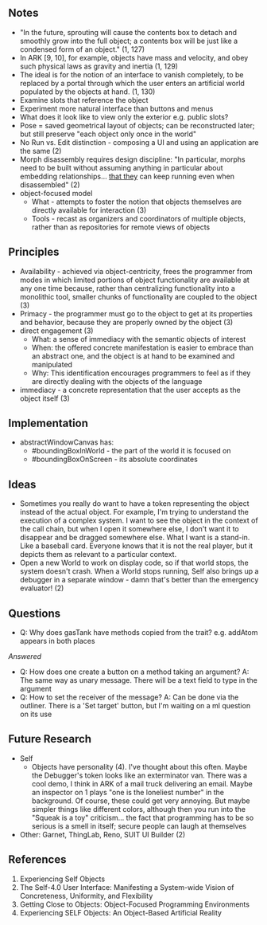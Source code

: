## Notes ##
  * "In the future, sprouting will cause the contents box to detach and smoothly grow into the full object; a contents box will be just like a condensed form of an object." (1, 127)
  * In ARK [9, 10], for example, objects have mass and velocity, and obey such physical laws as gravity and inertia (1, 129)
  * The ideal is for the notion of an interface to vanish completely, to be replaced by a portal through which the user enters an artificial world populated by the objects at hand. (1, 130)
  * Examine slots that reference the object
  * Experiment more natural interface than buttons and menus
  * What does it look like to view only the exterior e.g. public slots?
  * Pose = saved geometrical layout of objects; can be reconstructed later; but still preserve "each object only once in the world"
  * No Run vs. Edit distinction - composing a UI and using an application are the same (2)
  * Morph disassembly requires design discipline: "In particular, morphs need to be built without assuming anything in particular about embedding relationships… [that they](so.md) can keep running even when disassembled" (2)
  * object-focused model
    * What - attempts to foster the notion that objects themselves are directly available for interaction (3)
    * Tools - recast as organizers and coordinators of multiple objects, rather than as repositories for remote views of objects

## Principles ##
  * Availability - achieved via object-centricity, frees the programmer from modes in which limited portions of object functionality are available at any one time because, rather than centralizing functionality into a monolithic tool, smaller chunks of functionality are coupled to the object (3)
  * Primacy - the programmer must go to the object to get at its properties and behavior, because they are properly owned by the object (3)
  * direct engagement (3)
    * What: a sense of immediacy with the semantic objects of interest
    * When: the offered concrete manifestation is easier to embrace than an abstract one, and the object is at hand to be examined and manipulated
    * Why: This identification encourages programmers to feel as if they are directly dealing with the objects of the language
  * immediacy - a concrete representation that the  user accepts as the object itself (3)

## Implementation ##
  * abstractWindowCanvas has:
    * #boundingBoxInWorld - the part of the world it is focused on
    * #boundingBoxOnScreen - its absolute coordinates

## Ideas ##
  * Sometimes you really do want to have a token representing the object instead of the actual object. For example, I'm trying to understand the execution of a complex system. I want to see the object in the context of the call chain, but when I open it somewhere else, I don't want it to disappear and be dragged somewhere else. What I want is a stand-in. Like a baseball card. Everyone knows that it is not the real player, but it depicts them as relevant to a particular context.
  * Open a new World to work on display code, so if that world stops, the system doesn't crash. When a World stops running, Self also brings up a debugger in a separate window - damn that's better than the emergency evaluator! (2)

## Questions ##
  * Q: Why does gasTank have methods copied from the trait? e.g. addAtom appears in both places

_Answered_
  * Q: How does one create a button on a method taking an argument? A: The same way as unary message. There will be a text field to type in the argument
  * Q: How to set the receiver of the message? A: Can be done via the outliner. There is a 'Set target' button, but I'm waiting on a ml question on its use

## Future Research ##
  * Self
    * Objects have personality (4). I've thought about this often. Maybe the Debugger's token looks like an exterminator van. There was a cool demo, I think in ARK of a mail truck delivering an email. Maybe an inspector on 1 plays "one is the loneliest number" in the background. Of course, these could get very annoying. But maybe simpler things like different colors, although then you run into the "Squeak is a toy" criticism… the fact that programming has to be so serious is a smell in itself; secure people can laugh at themselves
  * Other: Garnet, ThingLab, Reno, SUIT UI Builder (2)

## References ##
  1. Experiencing Self Objects
  1. The Self-4.0 User Interface: Manifesting a System-wide Vision of Concreteness, Uniformity, and Flexibility
  1. Getting Close to Objects: Object-Focused Programming Environments
  1. Experiencing SELF Objects: An Object-Based Artificial Reality